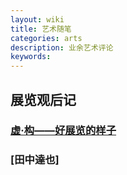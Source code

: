 ```yaml
---
layout: wiki
title: 艺术随笔
categories: arts
description: 业余艺术评论
keywords: 
---
```


## 展览观后记

### [虚·构——好展览的样子](https://kinkakufurusato.com/2018/07/11/goodart/)

### [田中達也]
